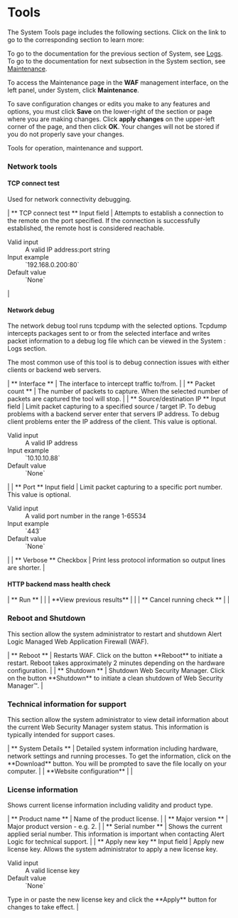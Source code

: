 # Tools

The System Tools page includes the following sections. Click on the link to go to the corresponding section to learn more:

<!--<MadCap:menuProxy mc-linked-toc="$topicHeadings" xmlns:MadCap="http://www.madcapsoftware.com/Schemas/MadCap.xsd" />-->
To go to the documentation for the previous section of System, see [Logs](ref_system_logs.md). To go to  the documentation for next subsection in the System section, see [Maintenance](ref_system_maintenance.md).

To access the Maintenance page in the **WAF** management interface, on the left panel, under System, click **Maintenance**.

To save configuration changes or edits you make to any features and options, you must click **Save** on the lower-right of the section or page where you are making changes. Click **apply changes** on the upper-left corner of the page, and then click **OK**. Your changes will not be stored if you do not properly save your changes.

Tools for operation, maintenance and support.

### Network tools

#### TCP connect test

Used for network connectivity debugging.

<colgroup></colgroup>| **              TCP connect test            ** Input field | Attempts to establish a connection to the remote on the port specified. If the connection is successfully established, the remote host is considered reachable.<dl><dt>                Valid input              </dt><dd>A valid IP address:port string</dd><dt>                Input example              </dt><dd>`192.168.0.200:80`</dd><dt>                Default value              </dt><dd>`None`</dd></dl> |

#### Network debug

The network debug tool runs tcpdump with the selected options. Tcpdump intercepts packages sent to or from the selected interface and writes packet information to a debug log file which can be viewed in the System : Logs section.

The most common use of this tool is to debug connection issues with either clients or backend web servers.

<colgroup></colgroup>| **              Interface            ** | The interface to intercept traffic to/from. |
| **              Packet count             ** | The number of packets to capture. When the selected number of packets are captured the tool will stop. |
| **              Source/destination IP             ** Input field | Limit packet capturing to a specified source / target IP. To debug problems with a backend server enter that servers IP address. To debug client problems enter the IP address of the client. This value is optional.<dl><dt>                Valid input              </dt><dd>A valid IP address</dd><dt>                Input example              </dt><dd>`10.10.10.88`</dd><dt>                Default value              </dt><dd>`None`</dd></dl> |
| **              Port            ** Input field | Limit packet capturing to a specific port number. This value is optional.<dl><dt>                Valid input              </dt><dd>A valid port number in the range 1-65534</dd><dt>                Input example              </dt><dd>`443`</dd><dt>                Default value              </dt><dd>`None`</dd></dl> |
| **              Verbose            ** Checkbox | Print less protocol information so output lines are shorter. |

#### HTTP backend mass health check 

<colgroup></colgroup>| **              Run            ** |  |
| **View previous results** |  |
| **              Cancel running check             ** |  |

### Reboot and Shutdown

This section allow the system administrator to restart and shutdown Alert Logic Managed Web Application Firewall (WAF).

<colgroup></colgroup>| **              Reboot            ** | Restarts WAF. Click on the button **Reboot** to initiate a restart. Reboot takes approximately 2 minutes depending on the hardware configuration. |
| **              Shutdown            ** | Shutdown Web Security Manager. Click on the button **Shutdown** to initiate a clean shutdown of Web Security Manager™. |

### Technical information for support

This section allow the system administrator to view detail information about the current Web Security Manager system status. This information is typically intended for support cases.

<colgroup></colgroup>| **              System Details            ** | Detailed system information including hardware, network settings and running processes. To get the information, click on the **Download** button. You will be prompted to save the file locally on your computer. |
| **Website configuration** |  |

### License information

Shows current license information including validity and product type.

<colgroup></colgroup>| **              Product name            ** | Name of the product license. |
| **              Major version            ** | Major product version - e.g. 2. |
| **              Serial number            ** | Shows the current applied serial number. This information is important when contacting Alert Logic for technical support. |
| **              Apply new key            ** Input field | Apply new license key. Allows the system administrator to apply a new license key.<dl><dt>                Valid input              </dt><dd>A valid license key</dd><dt>                Default value              </dt><dd>`None`</dd></dl> Type in or paste the new license key and click the **Apply** button for changes to take effect. |
